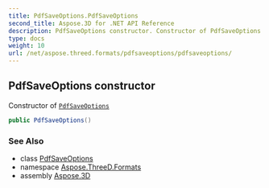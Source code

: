 ```yaml
---
title: PdfSaveOptions.PdfSaveOptions
second_title: Aspose.3D for .NET API Reference
description: PdfSaveOptions constructor. Constructor of PdfSaveOptions
type: docs
weight: 10
url: /net/aspose.threed.formats/pdfsaveoptions/pdfsaveoptions/
---
```

## PdfSaveOptions constructor

Constructor of [`PdfSaveOptions`](../)

```csharp
public PdfSaveOptions()
```

### See Also

* class [PdfSaveOptions](../)
* namespace [Aspose.ThreeD.Formats](../../../aspose.threed.formats/)
* assembly [Aspose.3D](../../../)


